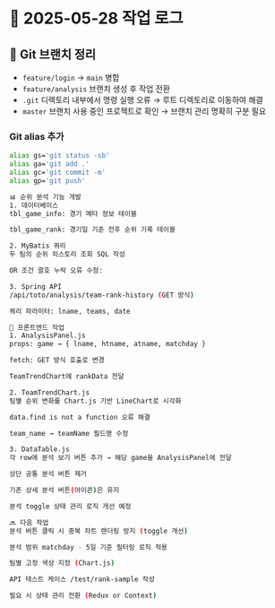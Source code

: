 # 📅 2025-05-28 작업 로그

## 🔀 Git 브랜치 정리
- `feature/login` → `main` 병합
- `feature/analysis` 브랜치 생성 후 작업 전환
- `.git` 디렉토리 내부에서 명령 실행 오류 → 루트 디렉토리로 이동하여 해결
- `master` 브랜치 사용 중인 프로젝트로 확인 → 브랜치 관리 명확히 구분 필요

### Git alias 추가
```bash
alias gs='git status -sb'
alias ga='git add .'
alias gc='git commit -m'
alias gp='git push'

📊 순위 분석 기능 개발
1. 데이터베이스
tbl_game_info: 경기 메타 정보 테이블

tbl_game_rank: 경기일 기준 전후 순위 기록 테이블

2. MyBatis 쿼리
두 팀의 순위 히스토리 조회 SQL 작성

OR 조건 괄호 누락 오류 수정:

3. Spring API
/api/toto/analysis/team-rank-history (GET 방식)

쿼리 파라미터: lname, teams, date

🧩 프론트엔드 작업
1. AnalysisPanel.js
props: game → { lname, htname, atname, matchday }

fetch: GET 방식 호출로 변경

TeamTrendChart에 rankData 전달

2. TeamTrendChart.js
팀별 순위 변화를 Chart.js 기반 LineChart로 시각화

data.find is not a function 오류 해결

team_name → teamName 필드명 수정

3. DataTable.js
각 row에 분석 보기 버튼 추가 → 해당 game을 AnalysisPanel에 전달

상단 공통 분석 버튼 제거

기존 상세 분석 버튼(아이콘)은 유지

분석 toggle 상태 관리 로직 개선 예정

🔜 다음 작업
분석 버튼 클릭 시 중복 차트 렌더링 방지 (toggle 개선)

분석 범위 matchday - 5일 기준 필터링 로직 적용

팀별 고정 색상 지정 (Chart.js)

API 테스트 케이스 /test/rank-sample 작성

필요 시 상태 관리 전환 (Redux or Context)


